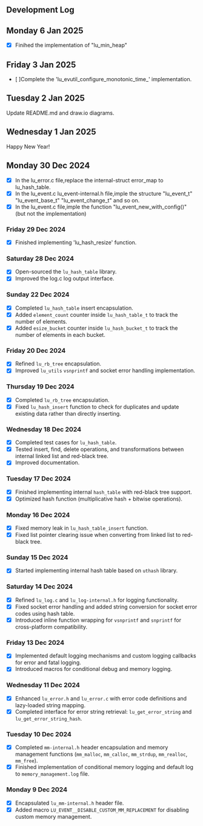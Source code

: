 ## Development Log

## Monday 6 Jan 2025
- [X] Finihed the implementation of "lu_min_heap"

## Friday 3 Jan 2025
- [ ]Complete the 'lu_evutil_configure_monotonic_time_' implementation.

## Tuesday 2 Jan 2025
Update README.md and draw.io diagrams.

## Wednesday 1 Jan 2025
Happy New Year!



## Monday 30 Dec 2024
- [X] In the lu_error.c file,replace the internal-struct error_map to lu_hash_table.
- [X] In the lu_event.c lu_event-internal.h file,imple the structure "lu_event_t" "lu_event_base_t" "lu_event_change_t" and so on.
- [X] In the lu_event.c file,imple the function "lu_event_new_with_config()" (but not the implementation)

### Friday 29 Dec 2024
- [X] Finished implementing 'lu_hash_resize' function.


### Saturday 28 Dec 2024
- [X] Open-sourced the `lu_hash_table` library.
- [X] Improved the log.c log output interface.

### Sunday 22 Dec 2024
- [X] Completed `lu_hash_table` insert encapsulation.
- [X] Added `element_count` counter inside `lu_hash_table_t` to track the number of elements.
- [X] Added `esize_bucket` counter inside `lu_hash_bucket_t` to track the number of elements in each bucket.

### Friday 20 Dec 2024
- [X] Refined `lu_rb_tree` encapsulation.
- [X] Improved `lu_utils` `vsnprintf` and socket error handling implementation.

### Thursday 19 Dec 2024
- [X] Completed `lu_rb_tree` encapsulation.
- [X] Fixed `lu_hash_insert` function to check for duplicates and update existing data rather than directly inserting.

### Wednesday 18 Dec 2024
- [X] Completed test cases for `lu_hash_table`.
- [X] Tested insert, find, delete operations, and transformations between internal linked list and red-black tree.
- [X] Improved documentation.

### Tuesday 17 Dec 2024
- [X] Finished implementing internal `hash_table` with red-black tree support.
- [X] Optimized hash function (multiplicative hash + bitwise operations).

### Monday 16 Dec 2024
- [X] Fixed memory leak in `lu_hash_table_insert` function.
- [X] Fixed list pointer clearing issue when converting from linked list to red-black tree.

### Sunday 15 Dec 2024
- [X] Started implementing internal hash table based on `uthash` library.

### Saturday 14 Dec 2024
- [X] Refined `lu_log.c` and `lu_log-internal.h` for logging functionality.
- [X] Fixed socket error handling and added string conversion for socket error codes using hash table.
- [X] Introduced inline function wrapping for `vsnprintf` and `snprintf` for cross-platform compatibility.

### Friday 13 Dec 2024
- [X] Implemented default logging mechanisms and custom logging callbacks for error and fatal logging.
- [X] Introduced macros for conditional debug and memory logging.

### Wednesday 11 Dec 2024
- [X] Enhanced `lu_error.h` and `lu_error.c` with error code definitions and lazy-loaded string mapping.
- [X] Completed interface for error string retrieval: `lu_get_error_string` and `lu_get_error_string_hash`.

### Tuesday 10 Dec 2024
- [X] Completed `mm-internal.h` header encapsulation and memory management functions (`mm_malloc`, `mm_calloc`, `mm_strdup`, `mm_realloc`, `mm_free`).
- [X] Finished implementation of conditional memory logging and default log to `memory_management.log` file.

### Monday 9 Dec 2024
- [X] Encapsulated `lu_mm-internal.h` header file.
- [X] Added macro `LU_EVENT__DISABLE_CUSTOM_MM_REPLACEMENT` for disabling custom memory management.
